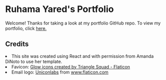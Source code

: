 <h1>Ruhama Yared's Portfolio</h1>

Welcome!
Thanks for taking a look at my portfolio GitHub repo. To view my portfolio, click <a href="https://ruhamayared.com/">here.</a>

<h2>Credits</h2>

<li>This site was created using React and with permission from Amanda DiNoto to use her template.</li>

<li>Favicon: <a href="https://www.flaticon.com/free-icons/glow" title="glow icons">Glow icons created by Triangle Squad - Flaticon</a></li>

<li>Email logo: <a href="https://www.flaticon.com/authors/uniconlabs" title="Uniconlabs">Uniconlabs</a> from <a href="https://www.flaticon.com/" title="Flaticon">www.flaticon.com</a></li>
